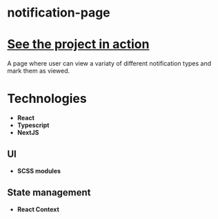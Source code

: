 # notification-page

# [See the project in action](https://notification-page-omega.vercel.app/)

A page where user can view a variaty of different notification types and mark them as viewed.

# Technologies

- **React**
- **Typescript**
- **NextJS**

## UI 

- **SCSS modules**

## State management

- **React Context**
